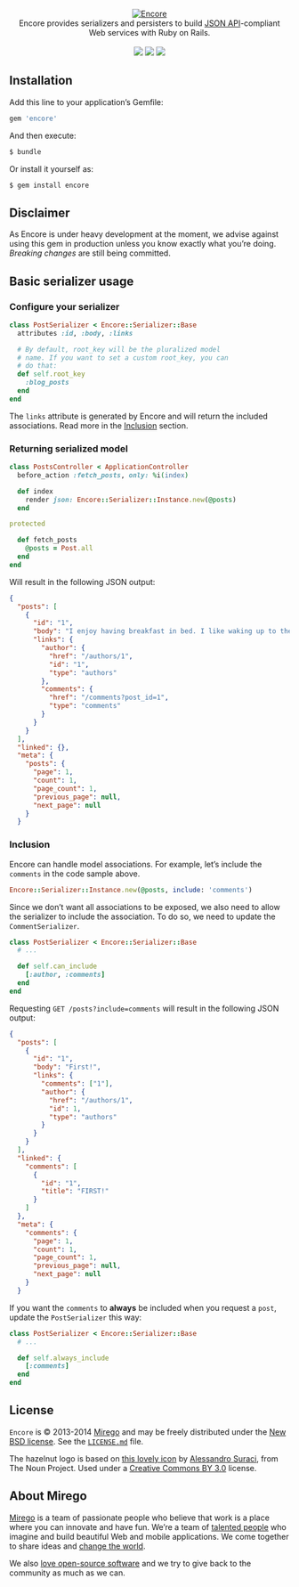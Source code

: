 <p align="center">
  <a href="https://github.com/mirego/encore">
    <img src="http://i.imgur.com/erXBozp.png" alt="Encore" />
  </a>
  <br />
  Encore provides serializers and persisters to build <a href="http://jsonapi.org">JSON API</a>-compliant<br /> Web services with Ruby on Rails.
  <br /><br />
  <a href="https://rubygems.org/gems/encore"><img src="http://img.shields.io/gem/v/encore.svg" /></a>
  <a href="https://travis-ci.org/mirego/encore"><img src="http://img.shields.io/travis/mirego/encore.svg" /></a>
  <a href="https://codeclimate.com/github/mirego/encore"><img src="http://img.shields.io/codeclimate/github/mirego/encore.svg" /></a>
</p>

## Installation

Add this line to your application’s Gemfile:

```ruby
gem 'encore'
```

And then execute:

```bash
$ bundle
```

Or install it yourself as:

```bash
$ gem install encore
```

## Disclaimer

As Encore is under heavy development at the moment, we advise against using this gem in production unless you know exactly what you’re doing. *Breaking changes* are still being committed.

## Basic serializer usage

### Configure your serializer

```ruby
class PostSerializer < Encore::Serializer::Base
  attributes :id, :body, :links

  # By default, root_key will be the pluralized model
  # name. If you want to set a custom root_key, you can
  # do that:
  def self.root_key
    :blog_posts
  end
end
```

The `links` attribute is generated by Encore and will return the included associations. Read more in the [Inclusion](#inclusion) section.

### Returning serialized model

```ruby
class PostsController < ApplicationController
  before_action :fetch_posts, only: %i(index)

  def index
    render json: Encore::Serializer::Instance.new(@posts)
  end

protected

  def fetch_posts
    @posts = Post.all
  end
end
```

Will result in the following JSON output:

```json
{
  "posts": [
    {
      "id": "1",
      "body": "I enjoy having breakfast in bed. I like waking up to the smell of bacon.",
      "links": {
        "author": {
          "href": "/authors/1",
          "id": "1",
          "type": "authors"
        },
        "comments": {
          "href": "/comments?post_id=1",
          "type": "comments"
        }
      }
    }
  ],
  "linked": {},
  "meta": {
    "posts": {
      "page": 1,
      "count": 1,
      "page_count": 1,
      "previous_page": null,
      "next_page": null
    }
  }
```

### Inclusion

Encore can handle model associations. For example, let’s include the `comments` in the code sample above.

```ruby
Encore::Serializer::Instance.new(@posts, include: 'comments')
```

Since we don’t want all associations to be exposed, we also need to allow the serializer to include the association. To do so, we need to update the `CommentSerializer`.

```ruby
class PostSerializer < Encore::Serializer::Base
  # ...

  def self.can_include
    [:author, :comments]
  end
end
```

Requesting `GET /posts?include=comments` will result in the following JSON output:

```json
{
  "posts": [
    {
      "id": "1",
      "body": "First!",
      "links": {
        "comments": ["1"],
        "author": {
          "href": "/authors/1",
          "id": 1,
          "type": "authors"
        }
      }
    }
  ],
  "linked": {
    "comments": [
      {
        "id": "1",
        "title": "FIRST!"
      }
    ]
  },
  "meta": {
    "comments": {
      "page": 1,
      "count": 1,
      "page_count": 1,
      "previous_page": null,
      "next_page": null
    }
  }
```

If you want the `comments` to **always** be included when you request a `post`, update the `PostSerializer` this way:

```ruby
class PostSerializer < Encore::Serializer::Base
  # ...

  def self.always_include
    [:comments]
  end
end
```

## License

`Encore` is © 2013-2014 [Mirego](http://www.mirego.com) and may be freely distributed under the [New BSD license](http://opensource.org/licenses/BSD-3-Clause).  See the [`LICENSE.md`](https://github.com/mirego/encore/blob/master/LICENSE.md) file.

The hazelnut logo is based on [this lovely icon](http://thenounproject.com/term/hazelnuts/3618/) by [Alessandro Suraci](http://thenounproject.com/alessandro.suraci/), from The Noun Project. Used under a [Creative Commons BY 3.0](http://creativecommons.org/licenses/by/3.0/) license.

## About Mirego

[Mirego](http://mirego.com) is a team of passionate people who believe that work is a place where you can innovate and have fun. We’re a team of [talented people](http://life.mirego.com) who imagine and build beautiful Web and mobile applications. We come together to share ideas and [change the world](http://mirego.org).

We also [love open-source software](http://open.mirego.com) and we try to give back to the community as much as we can.
